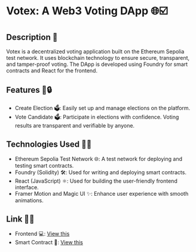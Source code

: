 # Votex: A Web3 Voting DApp 🌐☑️

## Description 🚀
Votex is a decentralized voting application built on the Ethereum Sepolia test network. It uses blockchain technology to ensure secure, transparent, and tamper-proof voting. The DApp is developed using Foundry for smart contracts and React for the frontend.

## Features 🔄🔒
- Create Election 🗳️: Easily set up and manage elections on the platform.
- Vote Candidate 🗳️: Participate in elections with confidence. Voting results are transparent and verifiable by anyone.


## Technologies Used 🧱🚀

- Ethereum Sepolia Test Network 🌐: A test network for deploying and testing smart contracts.
- Foundry (Solidity) 🛠️: Used for writing and deploying smart contracts.
- React (JavaScript) ⚛️: Used for building the user-friendly frontend interface.
- Framer Motion and Magic UI ✨: Enhance user experience with smooth animations.

## Link 💪📖

- Frontend 💻: [View this](https://github.com/yebology/votex-dapp.git)
- Smart Contract 🔐: [View this](https://github.com/yebology/votex-smartcon.git)
